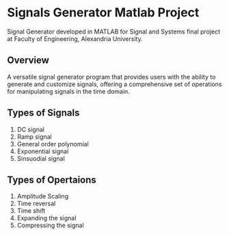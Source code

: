 # Signals Generator Matlab Project
Signal Generator developed in MATLAB for Signal and Systems final project at Faculty of Engineering, Alexandria University.

## Overview
A versatile signal generator program that provides users with the ability to generate and customize signals, offering a comprehensive set of operations for manipulating signals in the time domain.

## Types of Signals
1. DC signal
2. Ramp signal
3. General order polynomial
4. Exponential signal
5. Sinsuodial signal
 ## Types of Opertaions
1. Amplitude Scaling
2. Time reversal
3. Time shift
4. Expanding the signal
5. Compressing the signal
